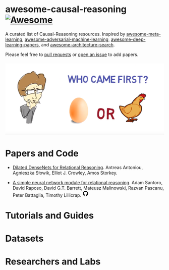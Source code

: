 # awesome-causal-reasoning [![Awesome](https://awesome.re/badge.svg)](https://awesome.re)

A curated list of Causal-Reasoning resources. Inspired by [awesome-meta-learning](https://github.com/dragen1860/awesome-meta-learning), [awesome-adversarial-machine-learning](https://github.com/yenchenlin/awesome-adversarial-machine-learning), [awesome-deep-learning-papers](https://github.com/terryum/awesome-deep-learning-papers), and [awesome-architecture-search](https://github.com/markdtw/awesome-architecture-search).

Please feel free to [pull requests](https://github.com/dragen1860/awesome-causal-reasoning/pulls) or [open an issue](https://github.com/dragen1860/awesome-causal-reasoning/issues) to add papers.

![logo](logo.png)

# Papers and Code

- [Dilated DenseNets for Relational Reasoning](https://arxiv.org/abs/1811.00410). Antreas Antoniou, Agnieszka Słowik, Elliot J. Crowley, Amos Storkey.

- [A simple neural network module for relational reasoning](https://arxiv.org/abs/1706.01427). Adam Santoro, David Raposo, David G.T. Barrett, Mateusz Malinowski, Razvan Pascanu, Peter Battaglia, Timothy Lillicrap. 
[![code](github.jpg)](https://github.com/kimhc6028/relational-networks)

# Tutorials and Guides


# Datasets

# Researchers and Labs



 
